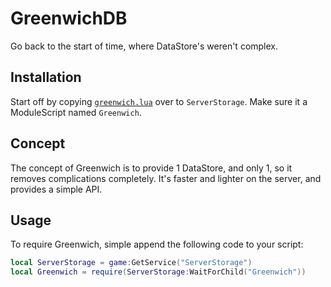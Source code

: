 # GreenwichDB
Go back to the start of time, where DataStore's weren't complex.

## Installation

Start off by copying [`greenwich.lua`](/greenwich.lua) over to `ServerStorage`. Make sure it a ModuleScript named `Greenwich`.

## Concept

The concept of Greenwich is to provide 1 DataStore, and only 1, so it removes complications completely. It's faster and lighter on the server, and provides a simple API.

## Usage

To require Greenwich, simple append the following code to your script:

```lua
local ServerStorage = game:GetService("ServerStorage")
local Greenwich = require(ServerStorage:WaitForChild("Greenwich"))
```
